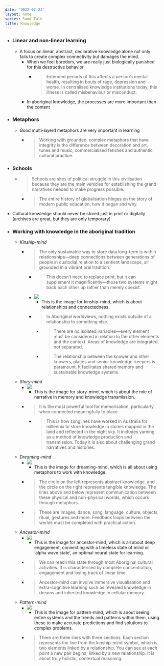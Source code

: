 ```yaml
---
date: '2022-02-22'
layout: note
series: Sand Talk
title: Knowledge
---
```


- ### Linear and non-linear learning
	- A focus on linear, abstract, declarative knowledge alone not only fails to create complex connectivity but damages the mind.
		- When we feel boredom, we are really just biologically punished for this destructive behavior
			- > Extended periods of this affects a person’s mental health, resulting in bouts of rage, depression and worse. In centralised knowledge institutions today, this illness is called misbehaviour or misconduct.
		- In aboriginal knowledge, the processes are more important than the content
- ### Metaphors
	- Good multi-layerd metaphors are very important in learning
		- > Working with grounded, complex metaphors that have integrity is the difference between decoration and art, tunes and music, commercialised fetishes and authentic cultural practice.
- ### Schools
	- > Schools are sites of political struggle in this civilisation because they are the main vehicles for establishing the grand narratives needed to make progress possible.
		- > The entire history of globalisation hinges on the story of modern public education, how it began and why.
- Cultural knowledge should never be stored just in print or digitally (archives are great, but they are only temporary)
- ### Working with knowledge in the aboriginal tradition
	- *Kinship-mind*
		- > The only sustainable way to store data long-term is within relationships—deep connections between generations of people in custodial relation to a sentient landscape, all grounded in a vibrant oral tradition.
			-  >This doesn’t need to replace print, but it can supplement it magnificently—those two systems might back each other up rather than merely coexist.
			- ![](https://firebasestorage.googleapis.com/v0/b/firescript-577a2.appspot.com/o/imgs%2Fapp%2FVitecek%2F_6gVJB1J5x.jpg?alt=media&token=6e3712db-df4a-468d-ada1-9665f1c23926)
				- This is the image for kinship-mind, which is about relationships and connectedness.
			- > In Aboriginal worldviews, nothing exists outside of a relationship to something else.
				- > There are no isolated variables—every element must be considered in relation to the other elements and the context. Areas of knowledge are integrated, not separated.
				- > The relationship between the knower and other knowers, places and senior knowledge-keepers is paramount. It facilitates shared memory and sustainable knowledge systems.
	- *Story-mind*
		- ![](https://firebasestorage.googleapis.com/v0/b/firescript-577a2.appspot.com/o/imgs%2Fapp%2FVitecek%2FBbtCp6Ot-i.jpg?alt=media&token=d9fa7897-7d96-4831-a53e-b9bcd6f15a68)
			- This is the image for story-mind, which is about the role of narrative in memory and knowledge transmission.
		- >It is the most powerful tool for memorisation, particularly when connected meaningfully to place.
			- > This is how songlines have worked in Australia for millennia to store knowledge in stories mapped in the land and reflected in the night sky. It includes yarning as a method of knowledge production and transmission. Today it is also about challenging grand narratives and histories.
	- *Dreaming-mind*
		- ![](https://firebasestorage.googleapis.com/v0/b/firescript-577a2.appspot.com/o/imgs%2Fapp%2FVitecek%2FJjuLZFvyGI.jpg?alt=media&token=fb43c275-55b3-4853-91b0-35d8f203f26a)
			- This is the image for dreaming-mind, which is all about using metaphors to work with knowledge.
		- > The circle on the left represents abstract knowledge, and the circle on the right represents tangible knowledge. The lines above and below represent communication between these physical and non-physical worlds, which occurs through metaphors.
		- > These are images, dance, song, language, culture, objects, ritual, gestures and more. Feedback loops between the worlds must be completed with practical action.
	- *Ancestor-mind*
		- ![](https://firebasestorage.googleapis.com/v0/b/firescript-577a2.appspot.com/o/imgs%2Fapp%2FVitecek%2F0ikTvKsMKE.jpg?alt=media&token=71de4a81-afdd-43c1-993a-0795fc60ce62)
			- This is the image for ancestor-mind, which is all about deep engagement, connecting with a timeless state of mind or ‘alpha wave state’, an optimal neural state for learning.
		- > We can reach this state through most Aboriginal cultural activities. It is characterised by complete concentration, engagement and losing track of linear time.
		- > Ancestor-mind can involve immersive visualisation and extra-cognitive learning such as revealed knowledge in dreams and inherited knowledge in cellular memory.
	- *Pattern-mind*
		- ![](https://firebasestorage.googleapis.com/v0/b/firescript-577a2.appspot.com/o/imgs%2Fapp%2FVitecek%2FQCr7V_qlj_.jpg?alt=media&token=b1c10463-9183-4e4f-b5b0-9aaa34d41e7b)
			-  This is the image for pattern-mind, which is about seeing entire systems and the trends and patterns within them, using these to make accurate predictions and find solutions to complex problems.
		- > There are three lines with three sections. Each section represents the line from the kinship-mind symbol, which is two elements linked by a relationship. You can see at each point a new pair begins, linked by a new relationship. It is about truly holistic, contextual reasoning.